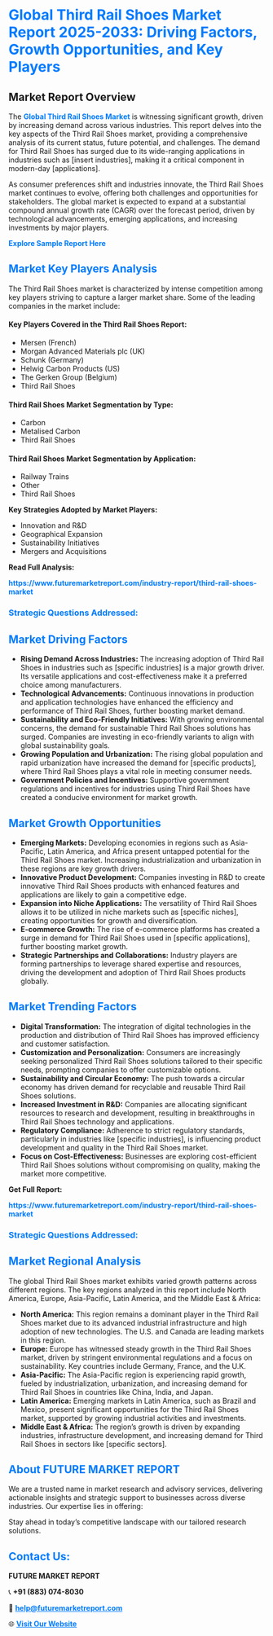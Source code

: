 <h1 style="color: #007BFF;">Global Third Rail Shoes Market Report 2025-2033: Driving Factors, Growth Opportunities, and Key Players</h1>

<section id="overview">
<h2>Market Report Overview</h2>
<p>The <a href="https://www.futuremarketreport.com/industry-report/third-rail-shoes-market" style="color: #007BFF; text-decoration: none;"><strong>Global Third Rail Shoes Market</strong></a> is witnessing significant growth, driven by increasing demand across various industries. This report delves into the key aspects of the Third Rail Shoes market, providing a comprehensive analysis of its current status, future potential, and challenges. The demand for Third Rail Shoes has surged due to its wide-ranging applications in industries such as [insert industries], making it a critical component in modern-day [applications].</p>
<p>As consumer preferences shift and industries innovate, the Third Rail Shoes market continues to evolve, offering both challenges and opportunities for stakeholders. The global market is expected to expand at a substantial compound annual growth rate (CAGR) over the forecast period, driven by technological advancements, emerging applications, and increasing investments by major players.</p>
</section>

<section id="overview">
<p><a href="https://www.futuremarketreport.com/request-sample/reportId=106524" style="color: #007BFF; text-decoration: none;"><strong>Explore Sample Report Here</strong></a></p>
</section>

<section id="key-players">
<h2 style="color: #007BFF;">Market Key Players Analysis</h2>
<p>The Third Rail Shoes market is characterized by intense competition among key players striving to capture a larger market share. Some of the leading companies in the market include:</p>
<h4>Key Players Covered in the Third Rail Shoes Report:</h4>
<ul><li>Mersen (French)</li><li>Morgan Advanced Materials plc (UK)</li><li>Schunk (Germany)</li><li>Helwig Carbon Products (US)</li><li>The Gerken Group (Belgium)</li><li>Third Rail Shoes</li></ul>
<h4>Third Rail Shoes Market Segmentation by Type:</h4>
<ul><li>Carbon</li><li>Metalised Carbon</li><li>Third Rail Shoes</li></ul>

<h4>Third Rail Shoes Market Segmentation by Application:</h4>
<ul><li>Railway Trains</li><li>Other</li><li>Third Rail Shoes</li></ul>
<p><strong>Key Strategies Adopted by Market Players:</strong></p>
<ul>
<li>Innovation and R&D</li>
<li>Geographical Expansion</li>
<li>Sustainability Initiatives</li>
<li>Mergers and Acquisitions</li>
</ul>
</section>

<section>
<p><strong>Read Full Analysis: </strong></p><a href="https://www.futuremarketreport.com/industry-report/third-rail-shoes-market" style="color: #007BFF; text-decoration: none;"><strong>https://www.futuremarketreport.com/industry-report/third-rail-shoes-market</strong></a>
<h3 style="color: #007BFF;">Strategic Questions Addressed:</h3>
</section>

<section id="driving-factors">
<h2 style="color: #007BFF;">Market Driving Factors</h2>
<ul>
<li><strong>Rising Demand Across Industries:</strong> The increasing adoption of Third Rail Shoes in industries such as [specific industries] is a major growth driver. Its versatile applications and cost-effectiveness make it a preferred choice among manufacturers.</li>
<li><strong>Technological Advancements:</strong> Continuous innovations in production and application technologies have enhanced the efficiency and performance of Third Rail Shoes, further boosting market demand.</li>
<li><strong>Sustainability and Eco-Friendly Initiatives:</strong> With growing environmental concerns, the demand for sustainable Third Rail Shoes solutions has surged. Companies are investing in eco-friendly variants to align with global sustainability goals.</li>
<li><strong>Growing Population and Urbanization:</strong> The rising global population and rapid urbanization have increased the demand for [specific products], where Third Rail Shoes plays a vital role in meeting consumer needs.</li>
<li><strong>Government Policies and Incentives:</strong> Supportive government regulations and incentives for industries using Third Rail Shoes have created a conducive environment for market growth.</li>
</ul>
</section>

<section id="growth-opportunities">
<h2 style="color: #007BFF;">Market Growth Opportunities</h2>
<ul>
<li><strong>Emerging Markets:</strong> Developing economies in regions such as Asia-Pacific, Latin America, and Africa present untapped potential for the Third Rail Shoes market. Increasing industrialization and urbanization in these regions are key growth drivers.</li>
<li><strong>Innovative Product Development:</strong> Companies investing in R&D to create innovative Third Rail Shoes products with enhanced features and applications are likely to gain a competitive edge.</li>
<li><strong>Expansion into Niche Applications:</strong> The versatility of Third Rail Shoes allows it to be utilized in niche markets such as [specific niches], creating opportunities for growth and diversification.</li>
<li><strong>E-commerce Growth:</strong> The rise of e-commerce platforms has created a surge in demand for Third Rail Shoes used in [specific applications], further boosting market growth.</li>
<li><strong>Strategic Partnerships and Collaborations:</strong> Industry players are forming partnerships to leverage shared expertise and resources, driving the development and adoption of Third Rail Shoes products globally.</li>
</ul>
</section>

<section id="trending-factors">
<h2 style="color: #007BFF;">Market Trending Factors</h2>
<ul>
<li><strong>Digital Transformation:</strong> The integration of digital technologies in the production and distribution of Third Rail Shoes has improved efficiency and customer satisfaction.</li>
<li><strong>Customization and Personalization:</strong> Consumers are increasingly seeking personalized Third Rail Shoes solutions tailored to their specific needs, prompting companies to offer customizable options.</li>
<li><strong>Sustainability and Circular Economy:</strong> The push towards a circular economy has driven demand for recyclable and reusable Third Rail Shoes solutions.</li>
<li><strong>Increased Investment in R&D:</strong> Companies are allocating significant resources to research and development, resulting in breakthroughs in Third Rail Shoes technology and applications.</li>
<li><strong>Regulatory Compliance:</strong> Adherence to strict regulatory standards, particularly in industries like [specific industries], is influencing product development and quality in the Third Rail Shoes market.</li>
<li><strong>Focus on Cost-Effectiveness:</strong> Businesses are exploring cost-efficient Third Rail Shoes solutions without compromising on quality, making the market more competitive.</li>
</ul>
</section>

<section>
<p><strong>Get Full Report: </strong></p><a href="https://www.futuremarketreport.com/industry-report/third-rail-shoes-market" style="color: #007BFF; text-decoration: none;"><strong>https://www.futuremarketreport.com/industry-report/third-rail-shoes-market</strong></a>
<h3 style="color: #007BFF;">Strategic Questions Addressed:</h3>
</section>


<section id="regional-analysis">
<h2 style="color: #007BFF;">Market Regional Analysis</h2>
<p>The global Third Rail Shoes market exhibits varied growth patterns across different regions. The key regions analyzed in this report include North America, Europe, Asia-Pacific, Latin America, and the Middle East & Africa:</p>
<ul>
<li><strong>North America:</strong> This region remains a dominant player in the Third Rail Shoes market due to its advanced industrial infrastructure and high adoption of new technologies. The U.S. and Canada are leading markets in this region.</li>
<li><strong>Europe:</strong> Europe has witnessed steady growth in the Third Rail Shoes market, driven by stringent environmental regulations and a focus on sustainability. Key countries include Germany, France, and the U.K.</li>
<li><strong>Asia-Pacific:</strong> The Asia-Pacific region is experiencing rapid growth, fueled by industrialization, urbanization, and increasing demand for Third Rail Shoes in countries like China, India, and Japan.</li>
<li><strong>Latin America:</strong> Emerging markets in Latin America, such as Brazil and Mexico, present significant opportunities for the Third Rail Shoes market, supported by growing industrial activities and investments.</li>
<li><strong>Middle East & Africa:</strong> The region’s growth is driven by expanding industries, infrastructure development, and increasing demand for Third Rail Shoes in sectors like [specific sectors].</li>
</ul>
</section>

<footer>
<h2 style="color: #007BFF;">About FUTURE MARKET REPORT</h2>
<p>We are a trusted name in market research and advisory services, delivering actionable insights and strategic support to businesses across diverse industries. Our expertise lies in offering:</p>

<p>Stay ahead in today’s competitive landscape with our tailored research solutions.</p>

<h2 style="color: #007BFF;">Contact Us:</h2>
<p><strong>FUTURE MARKET REPORT</strong></p>
<p>📞 <strong>+91 (883) 074-8030</strong></p>
<p>📧 <strong><a href="mailto:help@futuremarketreport.com" style="color: #007BFF;">help@futuremarketreport.com</a></strong></p>
<p>🌐 <strong><a href="https://www.futuremarketreport.com/" style="color: #007BFF;">Visit Our Website</a></strong></p>
</footer>